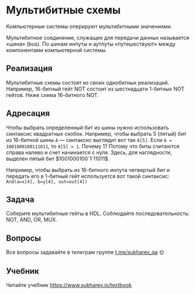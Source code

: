 # Мультибитные схемы

Компьютерные системы оперируют мультибитными значениями.

Мультибитное соединение, служащее для передачи данных называется «шина» (bus). По шинам инпуты и аутпуты «путешествуют» между компонентами компьютерной системы.

## Реализация

Мультибитные схемы состоят из своих однобитных реализаций. Например, 16-битный гейт NOT состоит из шестнадцати 1-битных NOT гейтов. Ниже схема 16-битного NOT.

## Адресация

Чтобы выбрать определенный бит из шины нужно использовать синтаксис квадратных скобок.
Например, чтобы выбрать 5 (пятый) бит из 16-битной шины `A` — синтаксис выглядит вот так `A[5]`. Если `A = 1001000100111011`, то `A[5] = 1`. Почему 1? Потому что биты считаются справа налево и счет начинается с нуля. Здесь, для наглядности, выделен пятый бит $1001000100`1`11011$.

Например, чтобы выбрать из 16-битного инпута четвертый бит и передать его в 1-битный гейт используется вот такой синтаксис: `And(a=x[4], b=y[4], out=out[4])`

## Задача

Соберите мультибитные гейты в HDL. Соблюдайте последовательность: NOT, AND, OR, MUX.

## Вопросы

Все вопросы задавайте в телеграм группе [t.me/sukharev_qa](https://www.t.me/sukharev_qa) 🌞

## Учебник

Читайте учебник https://www.sukharev.io/textbook
